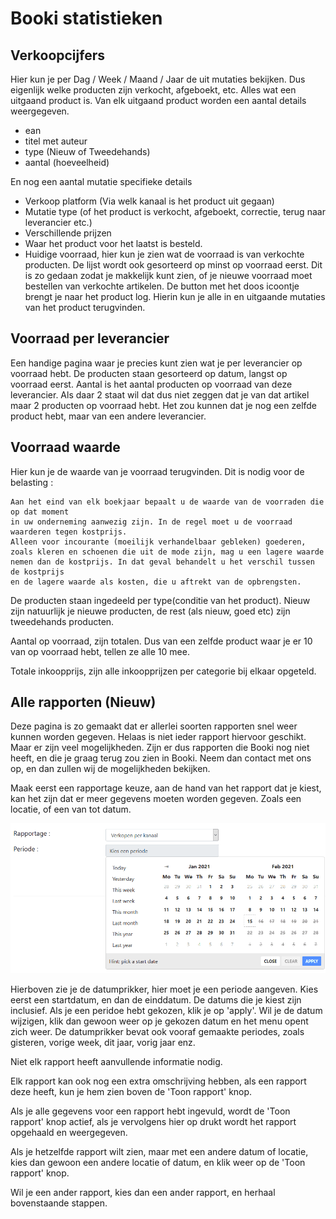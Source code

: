﻿# Booki statistieken

## Verkoopcijfers

Hier kun je per Dag / Week / Maand / Jaar de uit mutaties bekijken. Dus eigenlijk welke producten zijn verkocht, afgeboekt, etc. 
Alles wat een uitgaand product is. Van elk uitgaand product worden een aantal details weergegeven.

* ean
* titel met auteur
* type (Nieuw of Tweedehands)
* aantal (hoeveelheid)

En nog een aantal mutatie specifieke details

* Verkoop platform (Via welk kanaal is het product uit gegaan)
* Mutatie type (of het product is verkocht, afgeboekt, correctie, terug naar leverancier etc.)
* Verschillende prijzen
* Waar het product voor het laatst is besteld.
* Huidige voorraad, hier kun je zien wat de voorraad is van verkochte producten. De lijst wordt ook gesorteerd op minst op voorraad eerst. 
Dit is zo gedaan zodat je makkelijk kunt zien, of je nieuwe voorraad moet bestellen van verkochte artikelen. De button met het doos icoontje
brengt je naar het product log. Hierin kun je alle in en uitgaande mutaties van het product terugvinden.   

## Voorraad per leverancier

Een handige pagina waar je precies kunt zien wat je per leverancier op voorraad hebt. 
De producten staan gesorteerd op datum, langst op voorraad eerst.
Aantal is het aantal producten op voorraad van deze leverancier. Als daar 2 staat wil dat dus niet zeggen dat je van dat artikel maar 2 producten op voorraad hebt.
Het zou kunnen dat je nog een zelfde product hebt, maar van een andere leverancier. 

## Voorraad waarde

Hier kun je de waarde van je voorraad terugvinden. Dit is nodig voor de belasting :

```
Aan het eind van elk boekjaar bepaalt u de waarde van de voorraden die op dat moment 
in uw onderneming aanwezig zijn. In de regel moet u de voorraad waarderen tegen kostprijs. 
Alleen voor incourante (moeilijk verhandelbaar gebleken) goederen, 
zoals kleren en schoenen die uit de mode zijn, mag u een lagere waarde 
nemen dan de kostprijs. In dat geval behandelt u het verschil tussen de kostprijs 
en de lagere waarde als kosten, die u aftrekt van de opbrengsten.
```

De producten staan ingedeeld per type(conditie van het product). Nieuw zijn natuurlijk je nieuwe producten, de rest (als nieuw, goed etc) zijn tweedehands producten.

Aantal op voorraad, zijn totalen. Dus van een zelfde product waar je er 10 van op voorraad hebt, tellen ze alle 10 mee. 

Totale inkoopprijs, zijn alle inkoopprijzen per categorie bij elkaar opgeteld. 

## Alle rapporten (Nieuw)

Deze pagina is zo gemaakt dat er allerlei soorten rapporten snel weer kunnen worden gegeven. Helaas is niet ieder rapport hiervoor geschikt. Maar er zijn veel mogelijkheden. 
Zijn er dus rapporten die Booki nog niet heeft, en die je graag terug zou zien in Booki. 
Neem dan contact met ons op, en dan zullen wij de mogelijkheden bekijken. 

Maak eerst een rapportage keuze, aan de hand van het rapport dat je kiest, kan het zijn dat er meer gegevens moeten worden gegeven. Zoals een locatie, of een van tot datum.

![De Booki Navbar](img\DatePicker.png)

Hierboven zie je de datumprikker, hier moet je een periode aangeven. Kies eerst een startdatum, en dan de einddatum. 
De datums die je kiest zijn inclusief. Als je een peridoe hebt gekozen, klik je op 'apply'. Wil je de datum wijzigen, klik dan gewoon weer op je gekozen datum en het menu opent zich weer.
De datumprikker bevat ook vooraf gemaakte periodes, zoals gisteren, vorige week, dit jaar, vorig jaar enz.

Niet elk rapport heeft aanvullende informatie nodig.


Elk rapport kan ook nog een extra omschrijving hebben, als een rapport deze heeft, kun je hem zien boven de 'Toon rapport' knop.

Als je alle gegevens voor een rapport hebt ingevuld, wordt de 'Toon rapport' knop actief, als je vervolgens hier op drukt wordt het rapport opgehaald en weergegeven.

Als je hetzelfde rapport wilt zien, maar met een andere datum of locatie, kies dan gewoon een andere locatie of datum, en klik weer op de 'Toon rapport' knop.

Wil je een ander rapport, kies dan een ander rapport, en herhaal bovenstaande stappen.



